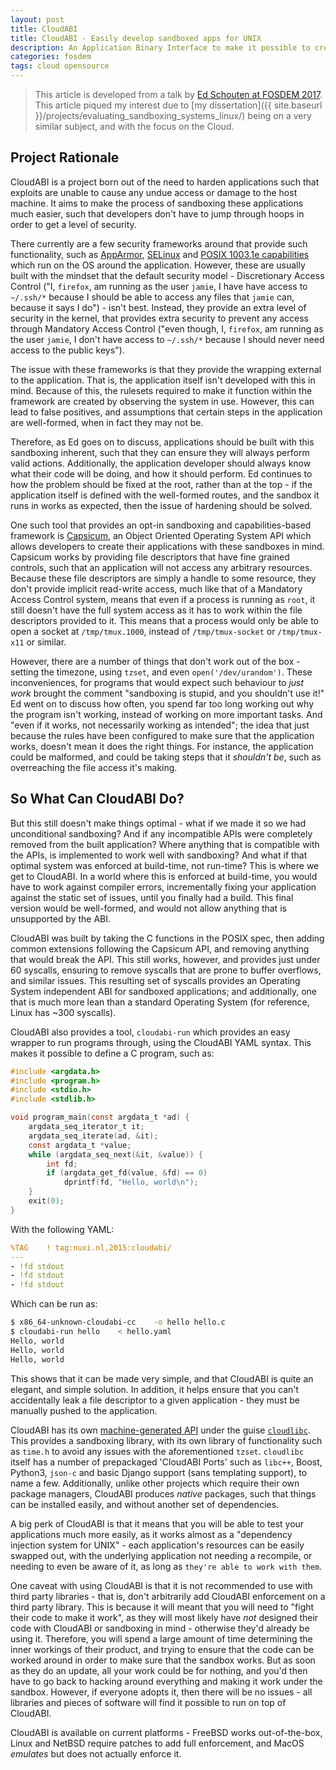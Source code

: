 ```yaml
---
layout: post
title: CloudABI
title: CloudABI - Easily develop sandboxed apps for UNIX
description: An Application Binary Interface to make it possible to create capabilities-based, hardened, software.
categories: fosdem
tags: cloud opensource
---
```


> This article is developed from a talk by [Ed Schouten at FOSDEM 2017][cloudabi-fosdem]. This article piqued my interest due to [my dissertation]({{ site.baseurl }}/projects/evaluating_sandboxing_systems_linux/) being on a very similar subject, and with the focus on the Cloud.

## Project Rationale

CloudABI is a project born out of the need to harden applications such that exploits are unable to cause any undue access or damage to the host machine. It aims to make the process of sandboxing these applications much easier, such that developers don't have to jump through hoops in order to get a level of security.

There currently are a few security frameworks around that provide such functionality, such as [AppArmor][AppArmor], [SELinux][SELinux] and [POSIX 1003.1e capabilities][POSIX10031e] which run on the OS around the application. However, these are usually built with the mindset that the default security model - Discretionary Access Control ("I, `firefox`, am running as the user `jamie`, I have have access to `~/.ssh/*` because I should be able to access any files that `jamie` can, because it says I do") - isn't best. Instead, they provide an extra level of security in the kernel, that provides extra security to prevent any access through Mandatory Access Control ("even though, I, `firefox`, am running as the user `jamie`, I don't have access to `~/.ssh/*` because I should never need access to the public keys").

The issue with these frameworks is that they provide the wrapping external to the application. That is, the application itself isn't developed with this in mind. Because of this, the rulesets required to make it function within the framework are created by observing the system in use. However, this can lead to false positives, and assumptions that certain steps in the application are well-formed, when in fact they may not be.

Therefore, as Ed goes on to discuss, applications should be built with this sandboxing inherent, such that they can ensure they will always perform valid actions. Additionally, the application developer should always know what their code will be doing, and how it should perform. Ed continues to how the problem should be fixed at the root, rather than at the top - if the application itself is defined with the well-formed routes, and the sandbox it runs in works as expected, then the issue of hardening should be solved.

One such tool that provides an opt-in sandboxing and capabilities-based framework is [Capsicum][Capsicum], an Object Oriented Operating System API which allows developers to create their applications with these sandboxes in mind. Capsicum works by providing file descriptors that have fine grained controls, such that an application will not access any arbitrary resources. Because these file descriptors are simply a handle to some resource, they don't provide implicit read-write access, much like that of a Mandatory Access Control system, means that even if a process is running as `root`, it still doesn't have the full system access as it has to work within the file descriptors provided to it. This means that a process would only be able to open a socket at `/tmp/tmux.1000`, instead of `/tmp/tmux-socket` or `/tmp/tmux-x11` or similar.

However, there are a number of things that don't work out of the box - setting the timezone, using `tzset`, and even `open('/dev/urandom')`. These inconveniences, for programs that would expect such behaviour to _just work_ brought the comment "sandboxing is stupid, and you shouldn't use it!" Ed went on to discuss how often, you spend far too long working out why the program isn't working, instead of working on more important tasks. And "even if it works, not necessarily working as intended"; the idea that just because the rules have been configured to make sure that the application works, doesn't mean it does the right things. For instance, the application could be malformed, and could be taking steps that it _shouldn't be_, such as overreaching the file access it's making.

## So What Can CloudABI Do?

But this still doesn't make things optimal - what if we made it so we had unconditional sandboxing? And if any incompatible APIs were completely removed from the built application? Where anything that is compatible with the APIs, is implemented to work well with sandboxing? And what if that optimal system was enforced at build-time, not run-time? This is where we get to CloudABI. In a world where this is enforced at build-time, you would have to work against compiler errors, incrementally fixing your application against the static set of issues, until you finally had a build. This final version would be well-formed, and would not allow anything that is unsupported by the ABI.

CloudABI was built by taking the C functions in the POSIX spec, then adding common extensions following the Capsicum API, and removing anything that would break the API. This still works, however, and provides just under 60 syscalls, ensuring to remove syscalls that are prone to buffer overflows, and similar issues. This resulting set of syscalls provides an Operating System independent ABI for sandboxed applications; and additionally, one that is much more lean than a standard Operating System (for reference, Linux has ~300 syscalls).

CloudABI also provides a tool, `cloudabi-run` which provides an easy wrapper to run programs through, using the CloudABI YAML syntax. This makes it possible to define a C program, such as:

```c
#include <argdata.h>
#include <program.h>
#include <stdio.h>
#include <stdlib.h>

void program_main(const argdata_t *ad) {
    argdata_seq_iterator_t it;
    argdata_seq_iterate(ad, &it);
    const argdata_t *value;
    while (argdata_seq_next(&it, &value)) {
        int fd;
        if (argdata_get_fd(value, &fd) == 0)
            dprintf(fd, "Hello, world\n");
    }
    exit(0);
}
```


With the following YAML:

```yaml
%TAG	! tag:nuxi.nl,2015:cloudabi/
---
- !fd stdout
- !fd stdout
- !fd stdout
```

Which can be run as:

```bash
$ x86_64-unknown-cloudabi-cc	-o hello hello.c
$ cloudabi-run hello	< hello.yaml
Hello, world
Hello, world
Hello, world
```

This shows that it can be made very simple, and that CloudABI is quite an elegant, and simple solution. In addition, it helps ensure that you can't accidentally leak a file descriptor to a given application - they must be manually pushed to the application.

CloudABI has its own [machine-generated API][cloudabi-api] under the guise [`cloudlibc`][cloudlibc]. This provides a sandboxing library, with its own library of functionality such as `time.h` to avoid any issues with the aforementioned `tzset`. `cloudlibc` itself has a number of prepackaged 'CloudABI Ports' such as `libc++`, Boost, Python3, `json-c` and basic Django support (sans templating support), to name a few. Additionally, unlike other projects which require their own package managers, CloudABI produces _native_ packages, such that things can be installed easily, and without another set of dependencies.

A big perk of CloudABI is that it means that you will be able to test your applications much more easily, as it works almost as a "dependency injection system for UNIX" - each application's resources can be easily swapped out, with the underlying application not needing a recompile, or needing to even be aware of it, as long as `they're able to work with them`.

One caveat with using CloudABI is that it is not recommended to use with third party libraries - that is, don't arbitrarily add CloudABI enforcement on a third party library. This is because it will meant that you will need to "fight their code to make it work", as they will most likely have _not_ designed their code with CloudABI or sandboxing in mind - otherwise they'd already be using it. Therefore, you will spend a large amount of time determining the inner workings of their product, and trying to ensure that the code can be worked around in order to make sure that the sandbox works. But as soon as they do an update, all your work could be for nothing, and you'd then have to go back to hacking around everything and making it work under the sandbox. However, if everyone adopts it, then there will be no issues - all libraries and pieces of software will find it possible to run on top of CloudABI.

CloudABI is available on current platforms - FreeBSD works out-of-the-box, Linux and NetBSD require patches to add full enforcement, and MacOS _emulates_ but does not actually enforce it.



[AppArmor]: https://wiki.ubuntu.com/AppArmor
[SELinux]: https://selinuxproject.org/page/Main_Page
[POSIX10031e]: https://en.wikipedia.org/wiki/Capability-based_security#POSIX_vs._Capsicum_capabilities
[lwn674770]: https://lwn.net/Articles/674770/
[cloudabi]: https://github.com/NuxiNL/cloudabi
[cloudlibc]: https://github.com/NuxiNL/cloudlibc
[Capsicum]: https://www.freebsd.org/cgi/man.cgi?query=capsicum&sektion=4
[cloudabi-run-man-example]: https://www.freebsd.org/cgi/man.cgi?query=cloudabi-run#end
[cloudabi-fosdem]: https://fosdem.org/2017/schedule/event/cloudabi
[cloudabi-api]: https://github.com/NuxiNL/cloudabi#specification-of-the-abi
